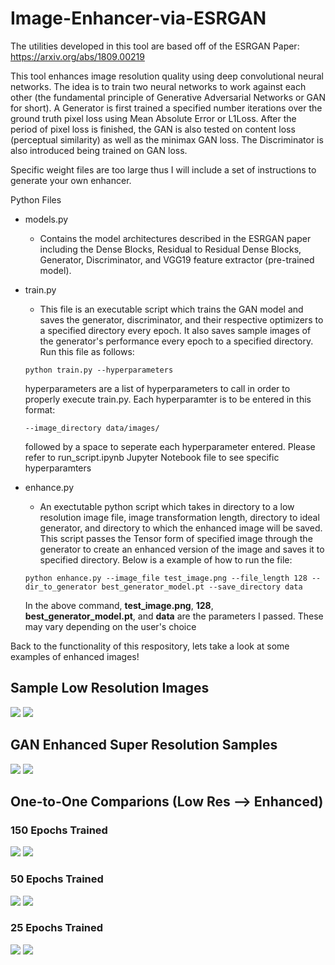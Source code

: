# Image-Enhancer-via-ESRGAN
The utilities developed in this tool are based off of the ESRGAN Paper: https://arxiv.org/abs/1809.00219

This tool enhances image resolution quality using deep convolutional neural networks. The idea is to train two neural networks to work against each other (the fundamental principle of Generative Adversarial Networks or GAN for short). A Generator is first trained a specified number iterations over the ground truth pixel loss using Mean Absolute Error or L1Loss. After the period of pixel loss is finished, the GAN is also tested on content loss (perceptual similarity) as well as the minimax GAN loss. The Discriminator is also introduced being trained on GAN loss. 

Specific weight files are too large thus I will include a set of instructions to generate your own enhancer.

Python Files
  - models.py
    - Contains the model architectures described in the ESRGAN paper including the Dense Blocks, Residual to Residual Dense Blocks, Generator, Discriminator, and VGG19 feature extractor (pre-trained model).
    
  - train.py
    - This file is an executable script which trains the GAN model and saves the generator, discriminator, and their respective optimizers to a specified directory every epoch. It also saves sample images of the generator's performance every epoch to a specified directory. Run this file as follows:
    ```
    python train.py --hyperparameters
    ```
    hyperparameters are a list of hyperparameters to call in order to properly execute train.py. Each hyperparamter is to be entered in this format:
    ```
    --image_directory data/images/
    ```
    followed by a space to seperate each hyperparameter entered. Please refer to run_script.ipynb Jupyter Notebook file to see specific hyperparamters
    
  - enhance.py
    - An exectutable python script which takes in directory to a low resolution image file, image transformation length, directory to ideal generator, and directory to which the enhanced image will be saved. This script passes the Tensor form of specified image through the generator to create an enhanced version of the image and saves it to specified directory. Below is a example of how to run the file:
    ```
    python enhance.py --image_file test_image.png --file_length 128 --dir_to_generator best_generator_model.pt --save_directory data
    ```
    In the above command, **test_image.png**, **128**, **best_generator_model.pt**, and **data** are the parameters I passed. These may vary depending on the user's choice
    
Back to the functionality of this respository, lets take a look at some examples of enhanced images!

## Sample Low Resolution Images

![](data/uploads/low_res_samples.png)
![](data/uploads/low_res_samples2.png)

## GAN Enhanced Super Resolution Samples

![](data/uploads/gan_improved_samples_brightened.png)
![](data/uploads/gan_improved_sample2_brightened.png)

## One-to-One Comparions (Low Res --> Enhanced)

### 150 Epochs Trained
![](data/uploads/121_lr.png) ![](data/uploads/121_enhanced.png)

### 50 Epochs Trained
![](data/uploads/low_res_5.png) ![](data/uploads/enhanced_image_5.png)

### 25 Epochs Trained
![](data/uploads/low_res_4.png) ![](data/uploads/enhanced_image_4.png)
